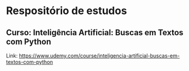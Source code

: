 # Respositório de estudos #

## Curso: Inteligência Artificial: Buscas em Textos com Python ##

Link: https://www.udemy.com/course/inteligencia-artificial-buscas-em-textos-com-python
